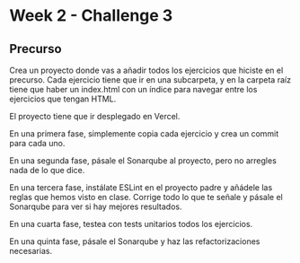 # Week 2 - Challenge 3

## Precurso

Crea un proyecto donde vas a añadir todos los ejercicios que hiciste en el precurso. Cada ejercicio tiene que ir en una subcarpeta, y en la carpeta raíz tiene que haber un index.html con un índice para navegar entre los ejercicios que tengan HTML.

El proyecto tiene que ir desplegado en Vercel.

En una primera fase, simplemente copia cada ejercicio y crea un commit para cada uno.

En una segunda fase, pásale el Sonarqube al proyecto, pero no arregles nada de lo que dice.

En una tercera fase, instálate ESLint en el proyecto padre y añádele las reglas que hemos visto en clase. Corrige todo lo que te señale y pásale el Sonarqube para ver si hay mejores resultados.

En una cuarta fase, testea con tests unitarios todos los ejercicios.

En una quinta fase, pásale el Sonarqube y haz las refactorizaciones necesarias.
